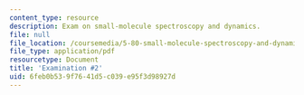 ```yaml
---
content_type: resource
description: Exam on small-molecule spectroscopy and dynamics.
file: null
file_location: /coursemedia/5-80-small-molecule-spectroscopy-and-dynamics-fall-2008/6feb0b539f7641d5c039e95f3d98927d_exam2_1977.pdf
file_type: application/pdf
resourcetype: Document
title: 'Examination #2'
uid: 6feb0b53-9f76-41d5-c039-e95f3d98927d
---
```

